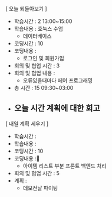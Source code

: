 [ 오늘 되돌아보기 ]

- 학습시간 : 2 13:00~15:00
- 학습내용 : 호눅스 수업
  - 데이터베이스
- 코딩시간 : 10
- 코딩내용 :
  - 로그인 및 회원가입
- 회의 및 협업 시간 : 3
- 회의 및 협업 내용 :
  - 오류있을때마다 페어 프로그래밍
- 총 시간 : 15 09:30~03:00
- 오늘 시간 계획에 대한 회고
  -

[ 내일 계획 세우기 ]

- 학습시간 :
- 학습내용 :
- 코딩시간 : 10
- 코딩내용 :
  - 아이템 리스트 부분 프론트 백엔드 처리
- 회의 및 협업 시간 : 5
- 계획 :
  - 데모전날 파이팅
